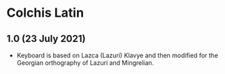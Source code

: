 Colchis Latin
===============================

1.0 (23 July 2021)
------------------
* Keyboard is based on Lazca (Lazuri) Klavye and then modified for the Georgian orthography of Lazuri and Mingrelian.
